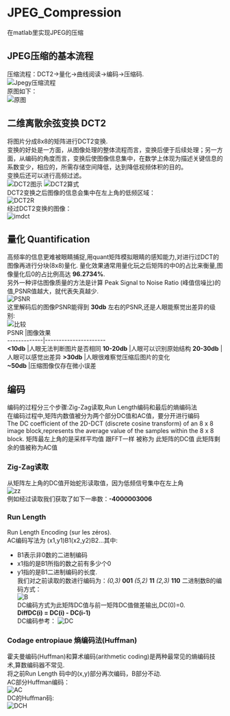 # JPEG_Compression
在matlab里实现JPEG的压缩
## JPEG压缩的基本流程
压缩流程：DCT2->量化->曲线阅读->编码->压缩码.  
![Jpegy压缩流程](graphe/1.png)  
原图如下：  
![原图](graphe/lena512.png)
## 二维离散余弦变换 DCT2
将图片分成8x8的矩阵进行DCT2变换.  
变换的好处是一方面，从图像处理的整体流程而言，变换后便于后续处理；另一方面，从编码的角度而言，变换后使图像信息集中，在数学上体现为描述关键信息的系数变少，相应的，所需存储空间降低，达到降低视频体积的目的。  
变换后还可以进行高频过滤。  
![DCT2图示](graphe/2.png)
![DCT2算式](graphe/3.png)  
DCT2变换之后图像的信息会集中在左上角的低频区域：  
![DCT2R](graphe/4.png)  
经过DCT2变换的图像：  
![imdct](graphe/imdct.png)
## 量化 Quantification
高频率的信息更难被眼睛捕捉,用quant矩阵模拟眼睛的感知能力,对进行过DCT的图像再进行分块(8x8)量化. 
量化效果通常用量化玩之后矩阵的中0的占比来衡量,图像量化后0的占比例高达 **96.2734%**.  
另外一种评估图像质量的方法是计算 Peak Signal to Noise Ratio (峰值信噪比)的值,PSNR值越大，就代表失真越少.  
![PSNR](graphe/5.png)  
这里解码后的图像PSNR能得到 **30db** 左右的PSNR,还是人眼能察觉出差异的级别:  
![比较](graphe/compaire.png)  
PSNR         |图像效果  
-------------|----------------------                   
**<10db**    |人眼无法判断图片是否相同
**10-20db**  |人眼可以识别原始结构 
**20-30db**  |人眼可以感觉出差异 
**>30db**    |人眼很难察觉压缩后图片的变化  
**~50db**    |压缩图像仅存在微小误差 

## 编码
编码的过程分三个步骤:Zig-Zag读取,Run Length编码和最后的熵编码法  
在编码过程中,矩阵内数值被分为两个部分DC值和AC值，要分开进行编码  
The DC coefficient of the 2D-DCT (discrete cosine transform) of an 8 x 8 image block,represents the average value of the samples within the 8 x 8 block.
矩阵最左上角的是采样平均值 跟FFT一样 被称为 此矩阵的DC值 此矩阵剩余的值被称为AC值
### Zig-Zag读取
从矩阵左上角的DC值开始蛇形读取值，因为低频信号集中在左上角  
![zz](graphe/6.png)  
例如经过读取我们获取了如下一串数：**-4000003006**
### Run Length
Run Length Encoding (sur les zéros).  
AC编码写法为 (x1,y1)B1(x2,y2)B2...其中:
* B1表示非0数的二进制编码  
* x1指的是B1所指的数之前有多少个0  
* y1指的是B1二进制编码的长度.  
我们对之前读取的数进行编码为：*(0,3)* **001** *(5,2)* **11** *(2,3)* **110**
二进制数B的编码方式：  
![B](graphe/7.png)  
DC编码方式为此矩阵DC值与前一矩阵DC值做差输出,DC(0)=0.  
    **DiffDC(i) = DC(i) - DC(i-1)**  
DC编码参考：
![DC](graphe/9.png)  
### Codage entropiaue 熵编码法(Huffman)
霍夫曼编码(Huffman)和算术编码(arithmetic coding)是两种最常见的熵编码技术,算数编码器不常见.  
将之前Run Length 码中的(x,y)部分再次编码，B部分不动.  
AC部分Huffman编码：  
![AC](graphe/8.png)  
DC的Huffman码:  
![DCH](graphe/10.png)  
